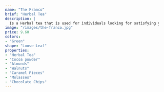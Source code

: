 ```yaml
---
name: "The Franco"
brief: "Herbal Tea"
description: |
  Is a Herbal tea that is used for individuals looking for satisfying your inner cookie monster. After a long night with your friends you just want to sit back and indulge in a treat - this way we're making it perfectly guilt-free. You don't even have to ask your buddies, just lick the spoon - we dare you.
image: "/images/the-franco.jpg"
price: 9.60
colors:
- "Green"
shape: "Loose Leaf"
properties:
- "Herbal Tea"
- "Cocoa powder"
- "Almonds"
- "Walnuts"
- "Caramel Pieces"
- "Molasses"
- "Chocolate Chips"
---
```

